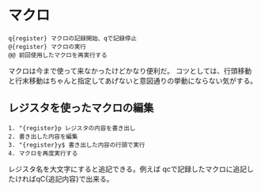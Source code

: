 # マクロ
```vim
q{register} マクロの記録開始、qで記録停止
@{register} マクロの実行
@@ 前回使用したマクロを再実行する
```

マクロは今まで使って来なかったけどかなり便利だ。
コツとしては、行頭移動と行末移動はちゃんと指定してあげないと意図通りの挙動にならない気がする。

## レジスタを使ったマクロの編集

```vim
1. "{register}p レジスタの内容を書き出し
2. 書き出した内容を編集
3. "{register}y$ 書き出した内容の行頭で実行
4. マクロを再度実行する
```

レジスタ名を大文字にすると追記できる。例えば
qcで記録したマクロに追記したければqC{追記内容}で出来る。


